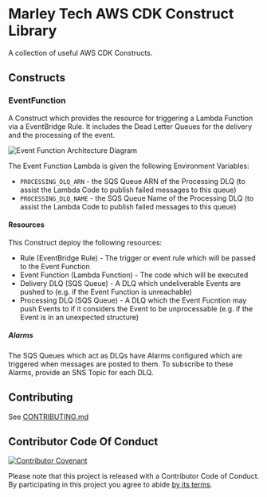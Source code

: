 # Marley Tech AWS CDK Construct Library

A collection of useful AWS CDK Constructs.

## Constructs

### EventFunction

A Construct which provides the resource for triggering a Lambda Function via a EventBridge Rule. It includes the Dead Letter Queues for the delivery and the processing of the event.

![Event Function Architecture Diagram](docs/EventFunction/EventFunction.png)

The Event Function Lambda is given the following Environment Variables:

* `PROCESSING_DLQ_ARN` - the SQS Queue ARN of the Processing DLQ (to assist the Lambda Code to publish failed messages to this queue)
* `PROCESSING_DLQ_NAME` - the SQS Queue Name of the Processing DLQ (to assist the Lambda Code to publish failed messages to this queue)

#### Resources

This Construct deploy the following resources:

* Rule (EventBridge Rule) - The trigger or event rule which will be passed to the Event Function
* Event Function (Lambda Function) - The code which will be executed
* Delivery DLQ (SQS Queue) - A DLQ which undeliverable Events are pushed to (e.g. if the Event Function is unreachable)
* Processing DLQ (SQS Queue) - A DLQ which the Event Fucntion may push Events to if it considers the Event to be unprocessable (e.g. if the Event is in an unexpected structure)

##### Alarms

The SQS Queues which act as DLQs have Alarms configured which are triggered when messages are posted to them. To subscribe to these Alarms, provide an SNS Topic for each DLQ.

## Contributing

See [CONTRIBUTING.md](CONTRIBUTING.md)

## Contributor Code Of Conduct

[![Contributor Covenant](https://img.shields.io/badge/Contributor%20Covenant-v2.0%20adopted-ff69b4.svg)](CODE_OF_CONDUCT.md)

Please note that this project is released with a Contributor Code of Conduct. By participating in this project you agree
to abide [by its terms](CODE_OF_CONDUCT.md).
